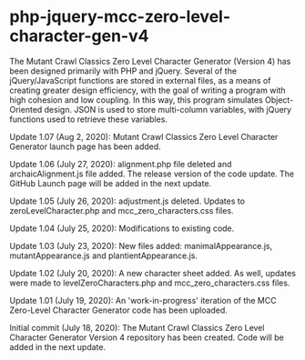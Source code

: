 # php-jquery-mcc-zero-level-character-gen-v4
The Mutant Crawl Classics Zero Level Character Generator (Version 4) has been designed primarily with PHP and jQuery. Several of the jQuery/JavaScript functions are stored in external files, as a means of creating greater design efficiency, with the goal of writing a program with high cohesion and low coupling. In this way, this program simulates Object-Oriented design. JSON is used to store multi-column variables, with jQuery functions used to retrieve these variables.


Update 1.07 (Aug 2, 2020):  Mutant Crawl Classics Zero Level Character Generator launch page has been added.

Update 1.06 (July 27, 2020):  alignment.php file deleted and archaicAlignment.js file added.  The release version of the code update.  The GitHub Launch page will be added in the next update.

Update 1.05 (July 26, 2020):  adjustment.js deleted.  Updates to zeroLevelCharacter.php and mcc_zero_characters.css files.

Update 1.04 (July 25, 2020):  Modifications to existing code.

Update 1.03 (July 23, 2020):  New files added: manimalAppearance.js, mutantAppearance.js and plantientAppearance.js.  

Update 1.02 (July 20, 2020):  A new character sheet added.  As well, updates were made to levelZeroCharacters.php and mcc_zero_characters.css files.

Update 1.01 (July 19, 2020): An 'work-in-progress' iteration of the MCC Zero-Level Character Generator code has been uploaded.

Initial commit (July 18, 2020): The Mutant Crawl Classics Zero Level Character Generator Version 4 repository has been created.  Code will be added in the next update.
